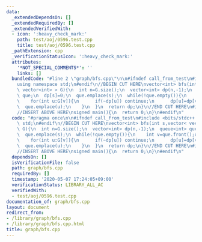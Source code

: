 ```yaml
---
data:
  _extendedDependsOn: []
  _extendedRequiredBy: []
  _extendedVerifiedWith:
  - icon: ':heavy_check_mark:'
    path: test/aoj/0596.test.cpp
    title: test/aoj/0596.test.cpp
  _pathExtension: cpp
  _verificationStatusIcon: ':heavy_check_mark:'
  attributes:
    '*NOT_SPECIAL_COMMENTS*': ''
    links: []
  bundledCode: "#line 2 \"graph/bfs.cpp\"\n\n#ifndef call_from_test\n#include <bits/stdc++.h>\n\
    using namespace std;\n#endif\n//BEGIN CUT HERE\nvector<int> bfs(int s,vector<\
    \ vector<int> > G){\n  int n=G.size();\n  vector<int> dp(n,-1);\n  queue<int>\
    \ que;\n  dp[s]=0;\n  que.emplace(s);\n  while(!que.empty()){\n    int v=que.front();que.pop();\n\
    \    for(int u:G[v]){\n      if(~dp[u]) continue;\n      dp[u]=dp[v]+1;\n    \
    \  que.emplace(u);\n    }\n  }\n  return dp;\n}\n//END CUT HERE\n#ifndef call_from_test\n\
    //INSERT ABOVE HERE\nsigned main(){\n  return 0;\n}\n#endif\n"
  code: "#pragma once\n\n#ifndef call_from_test\n#include <bits/stdc++.h>\nusing namespace\
    \ std;\n#endif\n//BEGIN CUT HERE\nvector<int> bfs(int s,vector< vector<int> >\
    \ G){\n  int n=G.size();\n  vector<int> dp(n,-1);\n  queue<int> que;\n  dp[s]=0;\n\
    \  que.emplace(s);\n  while(!que.empty()){\n    int v=que.front();que.pop();\n\
    \    for(int u:G[v]){\n      if(~dp[u]) continue;\n      dp[u]=dp[v]+1;\n    \
    \  que.emplace(u);\n    }\n  }\n  return dp;\n}\n//END CUT HERE\n#ifndef call_from_test\n\
    //INSERT ABOVE HERE\nsigned main(){\n  return 0;\n}\n#endif\n"
  dependsOn: []
  isVerificationFile: false
  path: graph/bfs.cpp
  requiredBy: []
  timestamp: '2020-05-07 17:24:05+09:00'
  verificationStatus: LIBRARY_ALL_AC
  verifiedWith:
  - test/aoj/0596.test.cpp
documentation_of: graph/bfs.cpp
layout: document
redirect_from:
- /library/graph/bfs.cpp
- /library/graph/bfs.cpp.html
title: graph/bfs.cpp
---
```

